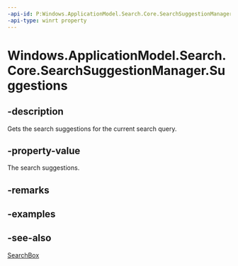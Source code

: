 ```yaml
---
-api-id: P:Windows.ApplicationModel.Search.Core.SearchSuggestionManager.Suggestions
-api-type: winrt property
---
```


<!-- Property syntax
public Windows.Foundation.Collections.IObservableVector<Windows.ApplicationModel.Search.Core.SearchSuggestion> Suggestions { get; }
-->

# Windows.ApplicationModel.Search.Core.SearchSuggestionManager.Suggestions

## -description
Gets the search suggestions for the current search query.

## -property-value
The search suggestions.

## -remarks

## -examples

## -see-also
[SearchBox](../windows.ui.xaml.controls/searchbox.md)